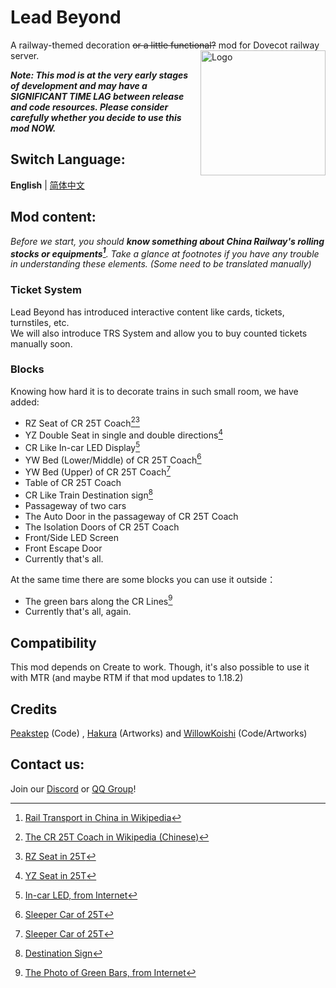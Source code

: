 # Lead Beyond

A railway-themed decoration ~~or a little functional?~~ mod for Dovecot railway server.
<img src="src/main/resources/icon.png" width = "200" height = "200" alt="Logo" align=right />

***Note: This mod is at the very early stages of development and may have a SIGNIFICANT TIME LAG between release and code resources. Please consider carefully whether you decide to use this mod NOW.***

## Switch Language:
**English** | [简体中文](README.md)

## Mod content:

*Before we start, you should **know something about China Railway's rolling stocks or equipments[^0]**. Take a glance at footnotes if you have any trouble in understanding these elements. (Some need to be translated manually)*

### Ticket System
Lead Beyond has introduced interactive content like cards, tickets, turnstiles, etc.  
We will also introduce TRS System and allow you to buy counted tickets manually soon.

### Blocks
Knowing how hard it is to decorate trains in such small room, we have added:

- RZ Seat of CR 25T Coach[^1][^2]
- YZ Double Seat in single and double directions[^3]
- CR Like In-car LED Display[^4]
- YW Bed (Lower/Middle) of CR 25T Coach[^5]
- YW Bed (Upper) of CR 25T Coach[^5]
- Table of CR 25T Coach
- CR Like Train Destination sign[^6]
- Passageway of two cars
- The Auto Door in the passageway of CR 25T Coach
- The Isolation Doors of CR 25T Coach
- Front/Side LED Screen
- Front Escape Door
- Currently that's all.

At the same time there are some blocks you can use it outside：
- The green bars along the CR Lines[^7]
- Currently that's all, again.

## Compatibility
This mod depends on Create to work. Though, it's also possible to use it with MTR (and maybe RTM if that mod updates to 1.18.2)

## Credits
[Peakstep](https://github.com/pkstDev) (Code) , [Hakura](https://github.com/radekemia) (Artworks) and [WillowKoishi](https://github.com/WillowKoishi) (Code/Artworks)

## Contact us:
Join our [Discord](https://discord.gg/vXV77Wgj) or [QQ Group](https://jq.qq.com/?_wv=1027&k=QCpaGWUY)!

[^0]:[Rail Transport in China in Wikipedia](https://en.wikipedia.org/wiki/Rail_transport_in_China)
[^1]:[The CR 25T Coach in Wikipedia (Chinese)](https://zh.wikipedia.org/wiki/%E4%B8%AD%E5%9B%BD%E9%93%81%E8%B7%AF25T%E5%9E%8B%E5%AE%A2%E8%BD%A6)
[^2]:[RZ Seat in 25T](https://zh.wikipedia.org/wiki/%E4%B8%AD%E5%9B%BD%E9%93%81%E8%B7%AF25T%E5%9E%8B%E5%AE%A2%E8%BD%A6#/media/File:201702_Interior_of_RZ25T-111134.jpg)
[^3]:[YZ Seat in 25T](https://zh.wikipedia.org/wiki/%E4%B8%AD%E5%9B%BD%E9%93%81%E8%B7%AF25T%E5%9E%8B%E5%AE%A2%E8%BD%A6#/media/File:Interior_of_YZ25T_357365@T61_(20141203133535).JPG)
[^4]:[In-car LED, from Internet](http://blogimg.goo.ne.jp/user_image/71/4b/4c2170f7bbbfffdfaa5bad68616c4878.jpg?_gl=1*guk78c*_ga*OTk1MDQxMjUuMTY2NDgwNjM1NA..*_ga_XJ5END643J*MTY2NDk3NjE3Ny40LjAuMTY2NDk3NjE3Ny42MC4wLjA.)
[^5]:[Sleeper Car of 25T](https://zh.wikipedia.org/wiki/%E4%B8%AD%E5%9B%BD%E9%93%81%E8%B7%AF25T%E5%9E%8B%E5%AE%A2%E8%BD%A6#/media/File:T99_100_Hard_Sleeper_Car.jpg)
[^6]:[Destination Sign](https://zh.wikipedia.org/wiki/%E8%B7%AF%E7%B7%9A%E7%89%8C#/media/File:Chengdu_Guangzhou_Train.jpg)
[^7]:[The Photo of Green Bars, from Internet](https://th.bing.com/th/id/R.015e06164fe70850130e18fbd05efdb1?rik=MzjBJa12bA6rvA&riu=http%3a%2f%2fwww.mmhulanwang.com%2fuploads%2f20210309134828566_152.jpg&ehk=RdQijkHHU3KrI2Lx7LnHZCNLeY44twt%2f3BtE%2fOUY%2fL0%3d&risl=&pid=ImgRaw&r=0)
